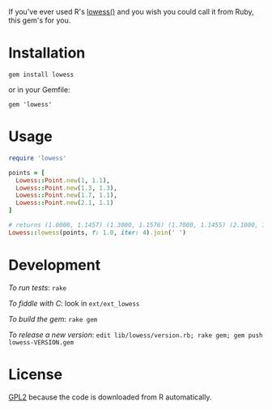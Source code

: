 If you've ever used R's [lowess()](https://svn.r-project.org/R/tags/R-3-2-4/src/library/stats/src/lowess.doc)
and you wish you could call it from Ruby, this gem's for you.

# Installation

`gem install lowess`

or in your Gemfile:

`gem 'lowess'`

# Usage

```rb
require 'lowess'

points = [
  Lowess::Point.new(1, 1.1),
  Lowess::Point.new(1.3, 1.3),
  Lowess::Point.new(1.7, 1.1),
  Lowess::Point.new(2.1, 1.1)
]

# returns (1.0000, 1.1457) (1.3000, 1.1576) (1.7000, 1.1455) (2.1000, 1.0849)
Lowess::lowess(points, f: 1.0, iter: 4).join(' ')
```

# Development

*To run tests*: `rake`

*To fiddle with C*: look in `ext/ext_lowess`

*To build the gem*: `rake gem`

*To release a new version*: `edit lib/lowess/version.rb; rake gem; gem push lowess-VERSION.gem`

# License

[GPL2](http://www.gnu.org/licenses/old-licenses/gpl-2.0.en.html) because the
code is downloaded from R automatically.
